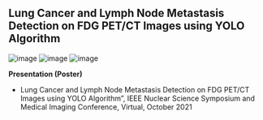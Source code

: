 ## Lung Cancer and Lymph Node Metastasis Detection on FDG PET/CT Images using YOLO Algorithm

![image](https://user-images.githubusercontent.com/61612117/224949047-68f44e2f-d51d-4c55-be19-f5b5908b9141.png)
![image](https://user-images.githubusercontent.com/61612117/224949205-33e2c962-5d29-49b7-aed7-e57a13efc919.png)
![image](https://user-images.githubusercontent.com/61612117/224949279-3430e598-840d-4400-8480-baafd5c1e345.png)

**Presentation (Poster)**
- Lung Cancer and Lymph Node Metastasis Detection on FDG PET/CT Images using YOLO Algorithm”, IEEE Nuclear Science Symposium and Medical Imaging Conference, Virtual, October 2021
